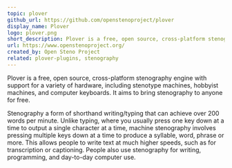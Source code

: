 ```yaml
---
topic: plover
github_url: https://github.com/openstenoproject/plover
display_name: Plover
logo: plover.png
short_description: Plover is a free, open source, cross-platform stenography engine
url: https://www.openstenoproject.org/
created_by: Open Steno Project
related: plover-plugins, stenography
---
```

Plover is a free, open source, cross-platform stenography engine with support for a variety of hardware, including stenotype machines, hobbyist machines, and computer keyboards. It aims to bring stenography to anyone for free.

Stenography a form of shorthand writing/typing that can achieve over 200 words per minute. Unlike typing, where you usually press one key down at a time to output a single character at a time, machine stenography involves pressing multiple keys down at a time to produce a syllable, word, phrase or more. This allows people to write text at much higher speeds, such as for transcription or captioning. People also use stenography for writing, programming, and day-to-day computer use.

